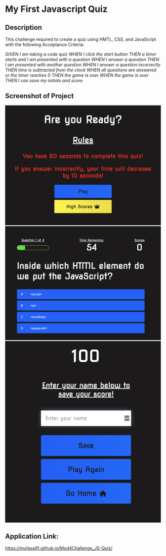 # My First Javascript Quiz

## Description
This challenge required to create a quiz using HMTL, CSS, and JavaScript with the following Acceptance Criteria:

*GIVEN I am taking a code quiz*
*WHEN I click the start button*
*THEN a timer starts and I am presented with a question*
*WHEN I answer a question*
*THEN I am presented with another question*
*WHEN I answer a question incorrectly*
*THEN time is subtracted from the clock*
*WHEN all questions are answered or the timer reaches 0*
*THEN the game is over*
*WHEN the game is over*
*THEN I can save my initials and score*

## Screenshot of Project
![screenshot](/Mod4Challenge_Screenshot_1.png)
![screenshot](/Mod4Challenge_Screenshot_2.png)
![screenshot](/Mod4Challenge_Screenshot_3.png)

## Application Link:
https://mufasa91.github.io/Mod4Challenge_JS-Quiz/
